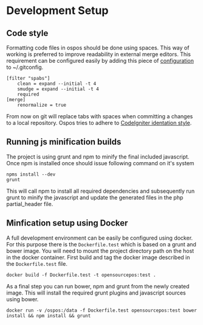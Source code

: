 # Development Setup
## Code style
Formatting code files in ospos should be done using spaces. This way of working is preferred to improve readability in external merge editors. This requirement can be configured easily by adding this piece of [configuration](https://gist.github.com/eevee/6721177) to ~/.gitconfig.
    
    [filter "spabs"]
        clean = expand --initial -t 4
        smudge = expand --initial -t 4
        required
    [merge]
        renormalize = true

From now on git will replace tabs with spaces when committing a changes to a local repository. Ospos tries to adhere to [CodeIgniter identation style](https://github.com/jekkos/opensourcepos/issues/389).
## Running js minification builds
The project is using grunt and npm to minify the final included javascript. Once npm is installed once should issue following command on it's system

    npms install --dev
    grunt

This will call npm to install all required dependencies and subsequently run grunt to minify the javascript and update the generated files in the php partial_header file. 

## Minfication setup using Docker
A full development environment can be easily be configured using docker. For this purpose there is the `Dockerfile.test` which is based on a grunt and bower image. You will need to mount the project directory path on the host in the docker container. First build and tag the docker image described in the `Dockerfile.test` file.

`docker build -f Dockerfile.test -t opensourcepos:test .`

As a final step you can run bower, npm and grunt from the newly created image. This will install the required grunt plugins and javascript sources using bower.

`docker run -v /ospos:/data -f Dockerfile.test opensourcepos:test bower install && npm install && grunt`

